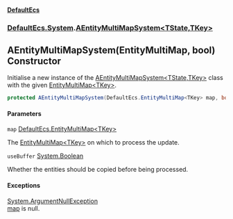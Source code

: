 #### [DefaultEcs](DefaultEcs.md 'DefaultEcs')
### [DefaultEcs.System](DefaultEcs.md#DefaultEcs.System 'DefaultEcs.System').[AEntityMultiMapSystem&lt;TState,TKey&gt;](AEntityMultiMapSystem_TState,TKey_.md 'DefaultEcs.System.AEntityMultiMapSystem<TState,TKey>')

## AEntityMultiMapSystem(EntityMultiMap<TKey>, bool) Constructor

Initialise a new instance of the [AEntityMultiMapSystem&lt;TState,TKey&gt;](AEntityMultiMapSystem_TState,TKey_.md 'DefaultEcs.System.AEntityMultiMapSystem<TState,TKey>') class with the given [EntityMultiMap&lt;TKey&gt;](EntityMultiMap_TKey_.md 'DefaultEcs.EntityMultiMap<TKey>').

```csharp
protected AEntityMultiMapSystem(DefaultEcs.EntityMultiMap<TKey> map, bool useBuffer=false);
```
#### Parameters

<a name='DefaultEcs.System.AEntityMultiMapSystem_TState,TKey_.AEntityMultiMapSystem(DefaultEcs.EntityMultiMap_TKey_,bool).map'></a>

`map` [DefaultEcs.EntityMultiMap&lt;](EntityMultiMap_TKey_.md 'DefaultEcs.EntityMultiMap<TKey>')[TKey](AEntityMultiMapSystem_TState,TKey_.md#DefaultEcs.System.AEntityMultiMapSystem_TState,TKey_.TKey 'DefaultEcs.System.AEntityMultiMapSystem<TState,TKey>.TKey')[&gt;](EntityMultiMap_TKey_.md 'DefaultEcs.EntityMultiMap<TKey>')

The [EntityMultiMap&lt;TKey&gt;](EntityMultiMap_TKey_.md 'DefaultEcs.EntityMultiMap<TKey>') on which to process the update.

<a name='DefaultEcs.System.AEntityMultiMapSystem_TState,TKey_.AEntityMultiMapSystem(DefaultEcs.EntityMultiMap_TKey_,bool).useBuffer'></a>

`useBuffer` [System.Boolean](https://docs.microsoft.com/en-us/dotnet/api/System.Boolean 'System.Boolean')

Whether the entities should be copied before being processed.

#### Exceptions

[System.ArgumentNullException](https://docs.microsoft.com/en-us/dotnet/api/System.ArgumentNullException 'System.ArgumentNullException')  
[map](AEntityMultiMapSystem_TState,TKey_.AEntityMultiMapSystem(EntityMultiMap_TKey_,bool).md#DefaultEcs.System.AEntityMultiMapSystem_TState,TKey_.AEntityMultiMapSystem(DefaultEcs.EntityMultiMap_TKey_,bool).map 'DefaultEcs.System.AEntityMultiMapSystem<TState,TKey>.AEntityMultiMapSystem(DefaultEcs.EntityMultiMap<TKey>, bool).map') is null.